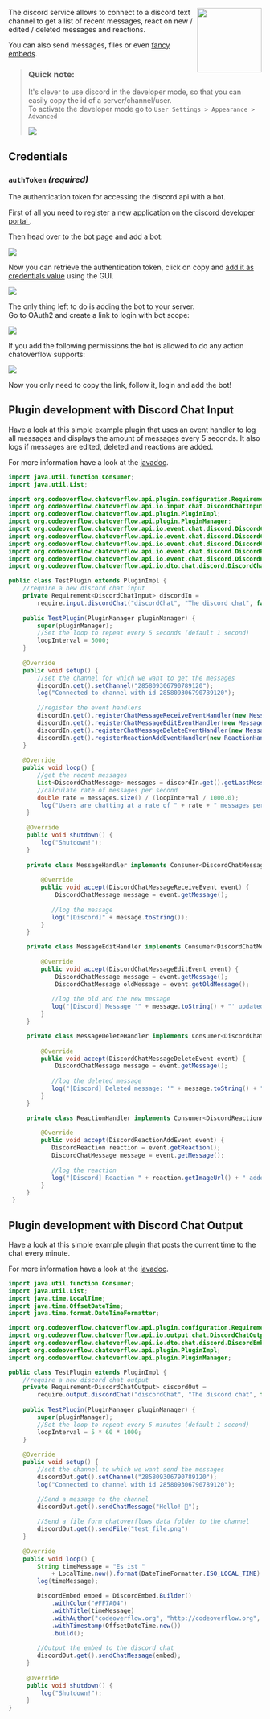 <p><img align="right" width="128" height="128" src="/img/services/discord-logo.png"></p>

The discord service allows to connect to a discord text channel to get a list of recent messages,
react on new / edited / deleted messages and reactions.  

You can also send messages, files or even [fancy embeds](https://www.discord.club/static/home/img/embedg.png).  

> ### Quick note: 
> It's clever to use discord in the developer mode, so that you can easily copy the id of a server/channel/user.  
> To activate the developer mode go to `User Settings > Appearance > Advanced`
>
> ![](/img/services/discord-developer-mode.png)

## Credentials

### `authToken` _(required)_ 
The authentication token for accessing the discord api with a bot.  

First of all you need to register a new application on the [discord developer portal
](https://discordapp.com/developers/applications/).  

Then head over to the bot page and add a bot:  

![](/img/services/discord-build-a-bot.png)

Now you can retrieve the authentication token, click on copy and [add it as credentials value](/usage/Using-the-GUI.md#Set-credentials) using the GUI.

![](/img/services/discord-bot-token.png)

The only thing left to do is adding the bot to your server.  
Go to OAuth2 and create a link to login with bot scope:

![](/img/services/discord-oauth-scope.png)

If you add the following permissions the bot is allowed to do any action chatoverflow supports:

![](/img/services/discord-oauth-permissions.png)

Now you only need to copy the link, follow it, login and add the bot!


## Plugin development with Discord Chat Input
Have a look at this simple example plugin that uses an event handler to log all messages and displays the amount of messages every 5 seconds. It also logs if messages are edited, deleted and reactions are added.

For more information have a look at the [javadoc](http://docs.codeoverflow.org/chatoverflow-api/org/codeoverflow/chatoverflow/api/io/input/chat/DiscordChatInput.html).
```java
import java.util.function.Consumer;
import java.util.List;

import org.codeoverflow.chatoverflow.api.plugin.configuration.Requirement;
import org.codeoverflow.chatoverflow.api.io.input.chat.DiscordChatInput;
import org.codeoverflow.chatoverflow.api.plugin.PluginImpl;
import org.codeoverflow.chatoverflow.api.plugin.PluginManager;
import org.codeoverflow.chatoverflow.api.io.event.chat.discord.DiscordChatMessageReceiveEvent;
import org.codeoverflow.chatoverflow.api.io.event.chat.discord.DiscordChatMessageEditEvent;
import org.codeoverflow.chatoverflow.api.io.event.chat.discord.DiscordChatMessageDeleteEvent;
import org.codeoverflow.chatoverflow.api.io.event.chat.discord.DiscordReactionAddEvent;
import org.codeoverflow.chatoverflow.api.io.event.chat.discord.DiscordReaction;
import org.codeoverflow.chatoverflow.api.io.dto.chat.discord.DiscordChatMessage;

public class TestPlugin extends PluginImpl {
    //require a new discord chat input
    private Requirement<DiscordChatInput> discordIn = 
        require.input.discordChat("discordChat", "The discord chat", false);
    
    public TestPlugin(PluginManager pluginManager) {
        super(pluginManager);
        //Set the loop to repeat every 5 seconds (default 1 second)
        loopInterval = 5000;
    }
    
    @Override
    public void setup() {
        //set the channel for which we want to get the messages
        discordIn.get().setChannel("285809306790789120");
        log("Connected to channel with id 285809306790789120");
        
        //register the event handlers
        discordIn.get().registerChatMessageReceiveEventHandler(new MessageHandler());
        discordIn.get().registerChatMessageEditEventHandler(new MessageEditHandler());
        discordIn.get().registerChatMessageDeleteEventHandler(new MessageDeleteHandler());
        discordIn.get().registerReactionAddEventHandler(new ReactionHandler());
    }
    
    @Override
    public void loop() {
        //get the recent messages
        List<DiscordChatMessage> messages = discordIn.get().getLastMessages(getLoopInterval());
        //calculate rate of messages per second
        double rate = messages.size() / (loopInterval / 1000.0);
         log("Users are chatting at a rate of " + rate + " messages per second");
     }
     
     @Override 
     public void shutdown() {
         log("Shutdown!");
     }
     
     private class MessageHandler implements Consumer<DiscordChatMessageReceiveEvent> {
         
         @Override
         public void accept(DiscordChatMessageReceiveEvent event) {
             DiscordChatMessage message = event.getMessage();
             
            //log the message
            log("[Discord]" + message.toString());
         }
     }

     private class MessageEditHandler implements Consumer<DiscordChatMessageEditEvent> {
         
         @Override
         public void accept(DiscordChatMessageEditEvent event) {
             DiscordChatMessage message = event.getMessage();
             DiscordChatMessage oldMessage = event.getOldMessage();
             
            //log the old and the new message
            log("[Discord] Message '" + message.toString() + "' updated to '" + oldMessage.toString() + "'");
         }
     }

     private class MessageDeleteHandler implements Consumer<DiscordChatMessageDeleteEvent> {
         
         @Override
         public void accept(DiscordChatMessageDeleteEvent event) {
             DiscordChatMessage message = event.getMessage();
             
            //log the deleted message
            log("[Discord] Deleted message: '" + message.toString() + "'");
         }
     }

     private class ReactionHandler implements Consumer<DiscordReactionAddEvent> {
         
         @Override
         public void accept(DiscordReactionAddEvent event) {
            DiscordReaction reaction = event.getReaction();
            DiscordChatMessage message = event.getMessage();
             
            //log the reaction
            log("[Discord] Reaction " + reaction.getImageUrl() + " added to message '" + message.toString( + "'");
         }
     }
 }
```

## Plugin development with Discord Chat Output
Have a look at this simple example plugin that posts the current time to the chat every minute.

For more information have a look at the [javadoc](http://docs.codeoverflow.org/chatoverflow-api/org/codeoverflow/chatoverflow/api/io/output/chat/DiscordChatOutput.html).

```java
import java.util.function.Consumer;
import java.util.List;
import java.time.LocalTime;
import java.time.OffsetDateTime;
import java.time.format.DateTimeFormatter;

import org.codeoverflow.chatoverflow.api.plugin.configuration.Requirement;
import org.codeoverflow.chatoverflow.api.io.output.chat.DiscordChatOutput;
import org.codeoverflow.chatoverflow.api.io.dto.chat.discord.DiscordEmbed;
import org.codeoverflow.chatoverflow.api.plugin.PluginImpl;
import org.codeoverflow.chatoverflow.api.plugin.PluginManager;

public class TestPlugin extends PluginImpl {
    //require a new discord chat output
    private Requirement<DiscordChatOutput> discordOut = 
        require.output.discordChat("discordChat", "The discord chat", false);
    
    public TestPlugin(PluginManager pluginManager) {
        super(pluginManager);
        //Set the loop to repeat every 5 minutes (default 1 second)
        loopInterval = 5 * 60 * 1000;
    }
    
    @Override
    public void setup() {
        //set the channel to which we want send the messages
        discordOut.get().setChannel("285809306790789120");
        log("Connected to channel with id 285809306790789120");

        //Send a message to the channel
        discordOut.get().sendChatMessage("Hello! 👋");
        
        //Send a file form chatoverflows data folder to the channel
        discordOut.get().sendFile("test_file.png")
    }
    
    @Override
    public void loop() {
        String timeMessage = "Es ist " 
            + LocalTime.now().format(DateTimeFormatter.ISO_LOCAL_TIME) + " Uhr!";
        log(timeMessage);

        DiscordEmbed embed = DiscordEmbed.Builder()
            .withColor("#FF7A04")
            .withTitle(timeMessage)
            .withAuthor("codeoverflow.org", "http://codeoverflow.org", "https://avatars3.githubusercontent.com/u/34384464?s=200&v=4")
            .withTimestamp(OffsetDateTime.now())
            .build();
        
        //Output the embed to the discord chat
        discordOut.get().sendChatMessage(embed);
     }
     
     @Override 
     public void shutdown() {
         log("Shutdown!");
     }
}
```

